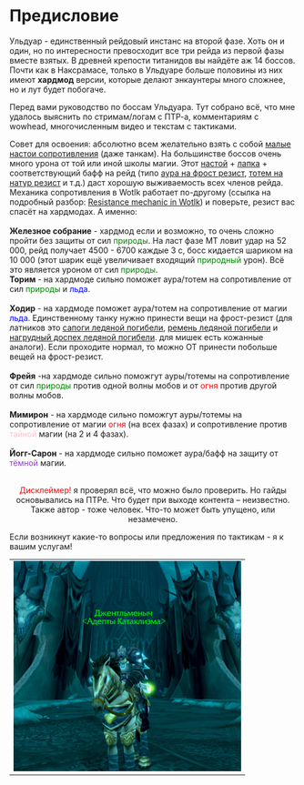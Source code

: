 # Предисловие #

Ульдуар - единственный рейдовый инстанс на второй фазе. Хоть он и один, но по интересности превосходит все три рейда из первой фазы вместе взятых. В древней крепости титанидов вы найдёте аж 14 боссов. Почти как в Наксрамасе, только в Ульдуаре больше половины из них имеют **хардмод** версии, которые делают энкаунтеры много сложнее, но и лут будет побогаче.

Перед вами руководство по боссам Ульдуара. Тут собрано всё, что мне удалось выяснить по стримам/логам с ПТР-а, комментариям с wowhead, многочисленным видео и текстам с тактиками. 

Совет для освоения: абсолютно всем желательно взять с собой [малые настои сопротивления](https://www.wowhead.com/wotlk/ru/item=44939) (даже танкам). На большинстве боссов очень много урона от той или иной школы магии. Этот [настой](https://www.wowhead.com/wotlk/ru/item=44939) + [лапка](https://www.wowhead.com/wotlk/ru/spell=48470) + соответствующий бафф на рейд (типо [аура на фрост резист](https://www.wowhead.com/wotlk/ru/spell=48945), [тотем на натур резист](https://www.wowhead.com/wotlk/ru/spell=58749) и т.д.) даст хорошую выживаемость всех членов рейда. Механика сопротивления в Wotlk работает по-другому (ссылка на подробный разбор: [Resistance mechanic in Wotlk](https://www.mmo-champion.com/threads/678418-Magic-Resistances-at-lvl-80)) и поверьте, резист вас спасёт на хардмодах. А именно: <br> <br>
 **Железное собрание** - хардмод если и возможно, то очень сложно пройти без защиты от сил <span style="color:green">природы</span>. На ласт фазе МТ ловит удар на 52 000, рейд получает 4500 - 6700 каждые 3 с, босс кидается шариком на 10 000 (этот шарик ещё увеличивает входящий <span style="color:green">природный</span> урон). Всё это является уроном от сил <span style="color:green">природы</span>.<br>
 **Торим** - на хардмоде сильно поможет аура/тотем на сопротивление от сил <span style="color:green">природы</span> и <span style="color:blue">льда</span>. <br> <br>
 **Ходир** - на хардмоде поможет аура/тотем на сопротивление от магии <span style="color:blue">льда</span>. Единственному танку нужно принести вещи на фрост-резист (для латников это [сапоги ледяной погибели](https://www.wowhead.com/wotlk/ru/item=43588), [ремень ледяной погибели](https://www.wowhead.com/wotlk/ru/item=43587) и [нагрудный доспех ледяной погибели](https://www.wowhead.com/wotlk/ru/item=43586). для мишек есть кожанные аналоги). Если проходите нормал, то можно ОТ принести побольше вещей на фрост-резист. <br> <br>
 **Фрейя** -на хардмоде сильно поможгут ауры/тотемы на сопротивление от сил <span style="color:green">природы</span> против одной волны мобов и от <span style="color: red">огня</span> против другой волны мобов.  <br> <br>
 **Мимирон** - на хардмоде сильно поможгут ауры/тотемы на сопротивление от магии <span style="color: red">огня</span> (на всех фазах) и сопротивление против <span style="color:pink">тайной</span> магии (на 2 и 4 фазах). <br> <br>
 **Йогг-Сарон** - на хардмоде сильно поможет аура/бафф на защиту от <span style="color:DarkOrchid">тёмной</span> магии.<br> <br>
<p align="center">
  <span style="color: red"> Дисклеймер! </span> я проверял всё, что можно было проверить. Но гайды основывались на ПТРе. Что будет при выходе контента – неизвестно. Также автор - тоже человек. Что-то может быть упущено, или незамечено. 
 
 Если возникнут какие-то вопросы или предложения по тактикам - я к вашим услугам!
</p>

||
|:---:|
|![Я](/img/пробный1.jpg)|
